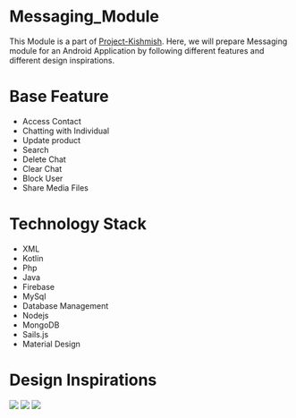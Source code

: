 # Messaging_Module

This Module is a part of [Project-Kishmish](https://github.com/kiwismedia/Project-Kishmish). Here, we will prepare Messaging module for an Android Application by following different features and different design inspirations.

# Base Feature
- Access Contact
- Chatting with Individual
- Update product
- Search
- Delete Chat
- Clear Chat
- Block User
- Share Media Files

# Technology Stack
- XML
- Kotlin
- Php
- Java
- Firebase
- MySql
- Database Management
- Nodejs
- MongoDB
- Sails.js
- Material Design

# Design Inspirations

![](https://i.pinimg.com/236x/32/6d/80/326d80774ab2225a0a7276092f1002d4.jpg) ![](https://i.pinimg.com/236x/2b/07/98/2b07985d0825d237b00df6e94b356662.jpg)
![](https://i.pinimg.com/564x/51/b2/4f/51b24f739405b07ff83a885029f4af10.jpg) 
